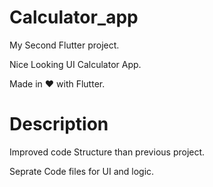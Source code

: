 # Calculator_app

My Second Flutter project.

Nice Looking UI Calculator App.

Made in ❤ with Flutter.

# Description

Improved code Structure than previous project.

Seprate Code files for UI and logic.




